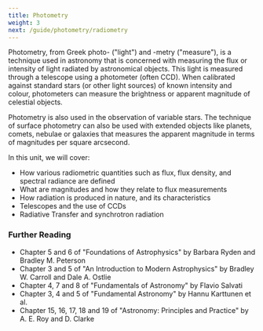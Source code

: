 ```yaml
---
title: Photometry
weight: 3
next: /guide/photometry/radiometry
---
```


Photometry, from Greek photo- ("light") and -metry ("measure"), is a technique used in astronomy that is concerned with measuring the flux or intensity of light radiated by astronomical objects. This light is measured through a telescope using a photometer (often CCD). When calibrated against standard stars (or other light sources) of known intensity and colour, photometers can measure the brightness or apparent magnitude of celestial objects.

Photometry is also used in the observation of variable stars. The technique of surface photometry can also be used with extended objects like planets, comets, nebulae or galaxies that measures the apparent magnitude in terms of magnitudes per square arcsecond.

In this unit, we will cover:

- How various radiometric quantities such as flux, flux density, and spectral radiance are defined
- What are magnitudes and how they relate to flux measurements
- How radiation is produced in nature, and its characteristics
- Telescopes and the use of CCDs
- Radiative Transfer and synchrotron radiation

### Further Reading

- Chapter 5 and 6 of "Foundations of Astrophysics" by Barbara Ryden and Bradley M. Peterson
- Chapter 3 and 5 of "An Introduction to Modern Astrophysics" by Bradley W. Carroll and Dale A. Ostlie
- Chapter 4, 7 and 8 of "Fundamentals of Astronomy" by Flavio Salvati
- Chapter 3, 4 and 5 of "Fundamental Astronomy" by Hannu Karttunen et al.
- Chapter 15, 16, 17, 18 and 19 of "Astronomy: Principles and Practice" by A. E. Roy and D. Clarke
